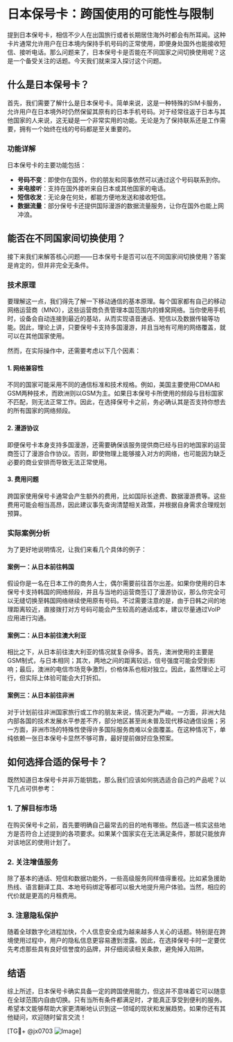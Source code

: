 # 日本保号卡：跨国使用的可能性与限制

提到日本保号卡，相信不少人在出国旅行或者长期居住海外时都会有所耳闻。这种卡片通常允许用户在日本境内保持手机号码的正常使用，即便身处国外也能接收短信、接听电话。那么问题来了，日本保号卡是否能在不同国家之间切换使用呢？这是一个备受关注的话题。今天我们就来深入探讨这个问题。

## 什么是日本保号卡？

首先，我们需要了解什么是日本保号卡。简单来说，这是一种特殊的SIM卡服务，允许用户在日本境外时仍然保留其原有的日本手机号码。对于经常往返于日本与其他国家的人来说，这无疑是一个非常实用的功能。无论是为了保持联系还是工作需要，拥有一个始终在线的号码都是至关重要的。

### 功能详解

日本保号卡的主要功能包括：
- **号码不变**：即使你在国外，你的朋友和同事依然可以通过这个号码联系到你。
- **来电接听**：支持在国外接听来自日本或其他国家的电话。
- **短信收发**：无论身在何处，都能方便地发送和接收短信。
- **数据流量**：部分保号卡还提供国际漫游的数据流量服务，让你在国外也能上网冲浪。

## 能否在不同国家间切换使用？

接下来我们来解答核心问题——日本保号卡是否可以在不同国家间切换使用？答案是肯定的，但并非完全无条件。

### 技术原理

要理解这一点，我们得先了解一下移动通信的基本原理。每个国家都有自己的移动网络运营商（MNO），这些运营商负责管理本国范围内的蜂窝网络。当你使用手机时，设备会自动连接到最近的基站，从而实现语音通话、短信以及数据传输等功能。因此，理论上讲，只要保号卡支持多国漫游，并且当地有可用的网络覆盖，就可以在其他国家使用。

然而，在实际操作中，还需要考虑以下几个因素：

#### 1. 网络兼容性
不同的国家可能采用不同的通信标准和技术规格。例如，美国主要使用CDMA和GSM两种技术，而欧洲则以GSM为主。如果日本保号卡所使用的频段与目标国家不匹配，则无法正常工作。因此，在选择保号卡之前，务必确认其是否支持你想去的所有国家的网络频段。

#### 2. 漫游协议
即便保号卡本身支持多国漫游，还需要确保该服务提供商已经与目的地国家的运营商签订了漫游合作协议。否则，即使物理上能够接入对方的网络，也可能因为缺乏必要的商业安排而导致无法正常使用。

#### 3. 费用问题
跨国家使用保号卡通常会产生额外的费用，比如国际长途费、数据漫游费等。这些费用可能会相当高昂，因此建议事先查询清楚相关政策，并根据自身需求合理规划预算。

### 实际案例分析

为了更好地说明情况，让我们来看几个具体的例子：

#### 案例一：从日本前往韩国
假设你是一名在日本工作的商务人士，偶尔需要前往首尔出差。如果你使用的日本保号卡支持韩国的网络频段，并且与当地的运营商签订了漫游协议，那么你完全可以无缝切换至韩国网络继续使用原有号码。不过需要注意的是，由于日韩之间的地理距离较近，直接拨打对方号码可能会产生较高的通话成本，建议尽量通过VoIP应用进行沟通。

#### 案例二：从日本前往澳大利亚
相比之下，从日本前往澳大利亚的情况就复杂得多。首先，澳洲使用的主要是GSM制式，与日本相同；其次，两地之间的距离较远，信号强度可能会受到影响；最后，澳洲的电信市场竞争激烈，价格体系也相对独立。因此，虽然理论上可行，但实际上体验可能会大打折扣。

#### 案例三：从日本前往非洲
对于计划前往非洲国家旅行或工作的朋友来说，情况更为严峻。一方面，非洲大陆内部各国的技术发展水平参差不齐，部分地区甚至尚未普及现代移动通信设施；另一方面，非洲市场的特殊性使得许多国际服务商难以全面覆盖。在这种情况下，单纯依赖一张日本保号卡显然不够可靠，最好提前做好应急预案。

## 如何选择合适的保号卡？

既然知道日本保号卡并非万能钥匙，那么我们应该如何挑选适合自己的产品呢？以下几点可供参考：

### 1. 了解目标市场
在购买保号卡之前，首先要明确自己最常去的目的地有哪些。然后逐一核实这些地方是否符合上述提到的各项要求。如果某个国家实在无法满足条件，那就只能放弃对该地区的使用计划了。

### 2. 关注增值服务
除了基本的通话、短信和数据功能外，一些高级服务同样值得重视。比如紧急援助热线、语言翻译工具、本地号码绑定等都可以极大地提升用户体验。当然，相应的代价就是更高的月租费用。

### 3. 注意隐私保护
随着全球数字化进程加快，个人信息安全成为越来越多人关心的话题。特别是在跨境使用过程中，用户的隐私信息更容易遭到泄露。因此，在选择保号卡时一定要优先考虑那些具有良好信誉度的品牌，并仔细阅读相关条款，避免掉入陷阱。

## 结语

综上所述，日本保号卡确实具备一定的跨国使用能力，但这并不意味着它可以随意在全球范围内自由切换。只有当所有条件都满足时，才能真正享受到便利的服务。希望本文能够帮助大家更清晰地认识到这一领域的现状和发展趋势。如果你还有其他疑问，欢迎随时留言交流！

[TG💪+ @jx0703 ![Image](https://github.com/user-attachments/assets/dbca1d08-cadb-493c-b0ec-ad6f7a83f270)]